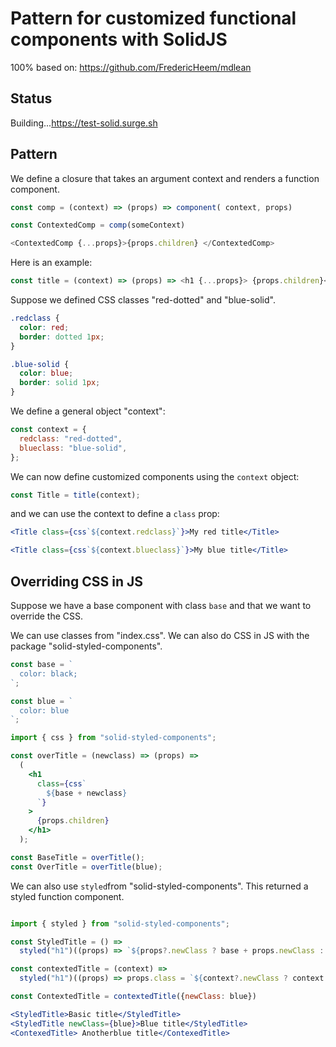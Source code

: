 # Pattern for customized functional components with SolidJS

100% based on: <https://github.com/FredericHeem/mdlean>

## Status

Building...<https://test-solid.surge.sh>

## Pattern

We define a closure that takes an argument context and renders a function component.

```js
const comp = (context) => (props) => component( context, props)

const ContextedComp = comp(someContext)

<ContextedComp {...props}>{props.children} </ContextedComp>
```

Here is an example:

```js
const title = (context) => (props) => <h1 {...props}> {props.children}</h1>;
```

Suppose we defined CSS classes "red-dotted" and "blue-solid".

```css
.redclass {
  color: red;
  border: dotted 1px;
}

.blue-solid {
  color: blue;
  border: solid 1px;
}
```

We define a general object "context":

```js
const context = {
  redclass: "red-dotted",
  blueclass: "blue-solid",
};
```

We can now define customized components using the `context` object:

```jsx
const Title = title(context);
```

and we can use the context to define a `class` prop:

```jsx
<Title class={css`${context.redclass}`}>My red title</Title>

<Title class={css`${context.blueclass}`}>My blue title</Title>
```

## Overriding CSS in JS

Suppose we have a base component with class `base` and that we want to override the CSS.

We can use classes from "index.css". We can also do CSS in JS with the package "solid-styled-components".

```js
const base = `
  color: black;
`;

const blue = `
  color: blue
`;
```

```jsx
import { css } from "solid-styled-components";

const overTitle = (newclass) => (props) =>
  (
    <h1
      class={css`
        ${base + newclass}
      `}
    >
      {props.children}
    </h1>
  );

const BaseTitle = overTitle();
const OverTitle = overTitle(blue);
```

We can also use `styled`from "solid-styled-components". This returned a styled function component.

```jsx

import { styled } from "solid-styled-components";

const StyledTitle = () =>
  styled("h1")((props) => `${props?.newClass ? base + props.newClass : base}`);

const contextedTitle = (context) =>
  styled("h1")((props) => props.class = `${context?.newClass ? context.newClass + base : base}`);

const ContextedTitle = contextedTitle({newClass: blue})

<StyledTitle>Basic title</StyledTitle>
<StyledTitle newClass={blue}>Blue title</StyledTitle>
<ContexedTitle> Anotherblue title</ContexedTitle>
```
